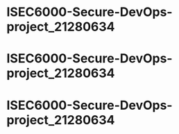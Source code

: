 # ISEC6000-Secure-DevOps-project_21280634
# ISEC6000-Secure-DevOps-project_21280634
# ISEC6000-Secure-DevOps-project_21280634

